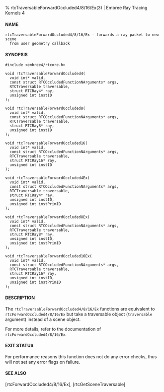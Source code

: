 % rtcTraversableForwardOccluded4/8/16/Ex(3) | Embree Ray Tracing Kernels 4

#### NAME

    rtcTraversableForwardOccluded4/8/16/Ex - forwards a ray packet to new scene
      from user geometry callback

#### SYNOPSIS

    #include <embree4/rtcore.h>

    void rtcTraversableForwardOccluded4(
      void int* valid,
      const struct RTCOccludedFunctionNArguments* args,
      RTCTraversable traversable,
      struct RTCRay4* ray,
      unsigned int instID
    );

    void rtcTraversableForwardOccluded8(
      void int* valid,
      const struct RTCOccludedFunctionNArguments* args,
      RTCTraversable traversable,
      struct RTCRay8* ray,
      unsigned int instID
    );

    void rtcTraversableForwardOccluded16(
      void int* valid,
      const struct RTCOccludedFunctionNArguments* args,
      RTCTraversable traversable,
      struct RTCRay16* ray,
      unsigned int instID
    );

    void rtcTraversableForwardOccluded4Ex(
      void int* valid,
      const struct RTCOccludedFunctionNArguments* args,
      RTCTraversable traversable,
      struct RTCRay4* ray,
      unsigned int instID,
      unsigned int instPrimID
    );

    void rtcTraversableForwardOccluded8Ex(
      void int* valid,
      const struct RTCOccludedFunctionNArguments* args,
      RTCTraversable traversable,
      struct RTCRay8* ray,
      unsigned int instID,
      unsigned int instPrimID
    );

    void rtcTraversableForwardOccluded16Ex(
      void int* valid,
      const struct RTCOccludedFunctionNArguments* args,
      RTCTraversable traversable,
      struct RTCRay16* ray,
      unsigned int instID,
      unsigned int instPrimID
    );

#### DESCRIPTION

The `rtcTraversableForwardOccluded4/8/16/Ex` functions
are equivalent to `rtcForwardOccluded4/8/16/Ex`
but take a traversable object (`traversable` argument)
instead of a scene object.

For more details, refer to the documentation of `rtcForwardOccluded4/8/16/Ex`.

#### EXIT STATUS

For performance reasons this function does not do any error checks,
thus will not set any error flags on failure.

#### SEE ALSO

[rtcForwardOccluded4/8/16/Ex], [rtcGetSceneTraversable]
